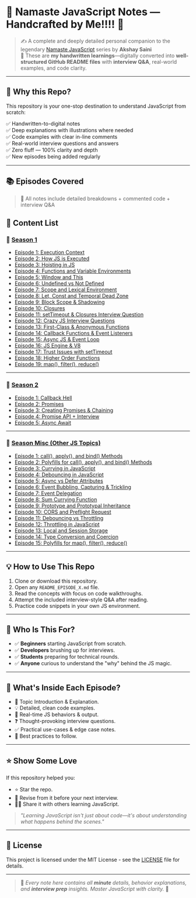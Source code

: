 # 📒 Namaste JavaScript Notes — Handcrafted by Me!!!! 🚀

> ✍️ A complete and deeply detailed personal companion to the legendary [Namaste JavaScript](https://www.youtube.com/watch?v=pN6jk0uUrD8&list=PLlasXeu85E9cQ32gLCvAvr9vNaUccPVNP&index=1) series by **Akshay Saini**  
> 🧠 These are **my handwritten learnings**—digitally converted into **well-structured GitHub README files** with **interview Q&A**, real-world examples, and code clarity.

---

## 🌟 Why this Repo?

This repository is your one-stop destination to understand JavaScript from scratch:

✅ Handwritten-to-digital notes  
✅ Deep explanations with illustrations where needed  
✅ Code examples with clear in-line comments  
✅ Real-world interview questions and answers  
✅ Zero fluff — 100% clarity and depth  
✅ New episodes being added regularly

---

## 📚 Episodes Covered

> 🔎 All notes include detailed breakdowns + commented code + interview Q&A

## 📝 Content List

### 📌 <ins>Season 1</ins>

- [Episode 1: Execution Context](./season-1/EP_01_Execution_Context.md)
- [Episode 2: How JS is Executed](./season-1/EP_02_How_JS_Executed.md)
- [Episode 3: Hoisting in JS](./season-1/EP_03_Hoisting.md)
- [Episode 4: Functions and Variable Environments](./season-1/EP_04_Functions_and_Variables.md)
- [Episode 5: Window and This](./season-1/EP_05_Window_and_This.md)
- [Episode 6: Undefined vs Not Defined](./season-1/EP_06_Undefined_JS.md)
- [Episode 7: Scope and Lexical Environment](./season-1/EP_07_Scope_and_Lexical_Environment.md)
- [Episode 8: Let, Const and Temporal Dead Zone](./season-1/EP_08_Let_Const_Temporal_Dead_Zone.md)
- [Episode 9: Block Scope & Shadowing](./season-1/EP_09_Block_Scope_Shadowing.md)
- [Episode 10: Closures](./season-1/EP_10_Closures.md)
- [Episode 11: setTimeout & Closures Interview Question](./season-1/EP_11_SetTimeout_Closures_Interview.md)
- [Episode 12: Crazy JS Interview Questions](./season-1/EP_12_Crazy_JS_Interview_Closures.md)
- [Episode 13: First-Class & Anonymous Functions](./season-1/EP_13_First_Class_Functions_Anonymous.md)
- [Episode 14: Callback Functions & Event Listeners](./season-1/EP_14_Callback_Functions_Event_Listeners.md)
- [Episode 15: Async JS & Event Loop](./season-1/EP_15_Async_JS_Event_Loop.md)
- [Episode 16: JS Engine & V8](./season-1/EP_16_JS_Engine_V8.md)
- [Episode 17: Trust Issues with setTimeout](./season-1/EP_17_Trust_Issues_setTimeout.md)
- [Episode 18: Higher Order Functions](./season-1/EP_18_Higher_Order_Functions.md)
- [Episode 19: map(), filter(), reduce()](./season-1/EP_19_Map_Filter_Reduce.md)

---

### 📌 <ins>Season 2</ins>

- [Episode 1: Callback Hell](./season-2/EP_01_Callback_Hell.md)
- [Episode 2: Promises](./season-2/EP_02_Promises.md)
- [Episode 3: Creating Promises & Chaining](./season-2/EP_03_Creating_Promise_Chaining.md)
- [Episode 4: Promise API + Interview](./season-2/EP_04_Promise_API_Interview.md)
- [Episode 5: Async Await](./season-2/EP_05_Async_Await.md)

---

### 📌 <ins>Season Misc (Other JS Topics)</ins>

- [Episode 1: call(), apply(), and bind() Methods](./season-misc/01_Call_Apply_Bind_Method.md)
- [Episode 2: Polyfills for call(), apply(), and bind() Methods](./season-misc/02_Polyfill_for_Bind_Method.md)
- [Episode 3: Currying in JavaScript](./season-misc/03_Currying_in_Javascript.md)
- [Episode 4: Debouncing in JavaScript](./season-misc/04_Debouncing_in_Javascript.md)
- [Episode 5: Async vs Defer Attributes](./season-misc/05_Async_vs_Defer_Attributes.md)
- [Episode 6: Event Bubbling, Capturing & Trickling](./season-misc/06_Event_Bubbling_Capturing_Trickling.md)
- [Episode 7: Event Delegation](./season-misc/07_Event_Delegation.md)
- [Episode 8: Sum Currying Function](./season-misc/08_Sum_Currying_Function.md)
- [Episode 9: Prototype and Prototypal Inheritance](./season-misc/09_Prototype_and_Prototypal_Inheritance.md)
- [Episode 10: CORS and Preflight Request](./season-misc/10_CORS_and_Preflight_Request.md)
- [Episode 11: Debouncing vs Throttling](./season-misc/11_Debouncing_vs_Throttling.md)
- [Episode 12: Throttling in JavaScript](./season-misc/12_Throttling_in_Javascript.md)
- [Episode 13: Local and Session Storage](./season-misc/13_Local_and_Session_Storage.md)
- [Episode 14: Type Conversion and Coercion](./season-misc/14_type_conversion_and_Coercion.md)
- [Episode 15: Polyfills for map(), filter(), reduce()](./season-misc/15_Polyfill_Map_Filter_Reduce.md)

---

## 💡 How to Use This Repo

1. Clone or download this repository.
2. Open any `README_EPISODE_X.md` file.
3. Read the concepts with focus on code walkthroughs.
4. Attempt the included interview-style Q&A after reading.
5. Practice code snippets in your own JS environment.

---

## 🧠 Who Is This For?

- ✅ **Beginners** starting JavaScript from scratch.
- ✅ **Developers** brushing up for interviews.
- ✅ **Students** preparing for technical rounds.  
- ✅ **Anyone** curious to understand the "why" behind the JS magic.

---

## 📌 What's Inside Each Episode?

- 📘 Topic Introduction & Explanation.  
- 💡 Detailed, clean code examples.  
- 🧪 Real-time JS behaviors & output.  
- ❓ Thought-provoking interview questions.  
- ✅ Practical use-cases & edge case notes.  
- 🧼 Best practices to follow.

---

## ⭐️ Show Some Love

If this repository helped you:

- ⭐ Star the repo.  
- 🧠 Revise from it before your next interview.  
- 🧑‍💻 Share it with others learning JavaScript.

> _"Learning JavaScript isn't just about code—it's about understanding what happens behind the scenes."_  

---

## 📄 License

This project is licensed under the MIT License - see the [LICENSE](LICENSE) file for details.

---

> 📌 _Every note here contains all **minute** details, behavior explanations, and **interview prep** insights. Master JavaScript with clarity._ 💯
